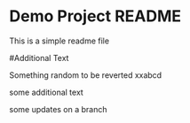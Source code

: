# Demo Project README

This is a simple readme file

#Additional Text

Something random to be reverted xxabcd

some additional text

some updates on a branch